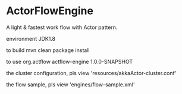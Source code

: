 ActorFlowEngine
=========

A light & fastest work flow with Actor pattern.

environment
JDK1.8

to build
mvn clean package install

to use
<dependency>
	<groupId>org.actflow</groupId>
	<artifactId>actflow-engine</artifactId>
	<version>1.0.0-SNAPSHOT</version>
</dependency>

the cluster configuration, pls view 'resources/akkaActor-cluster.conf'

the flow sample, pls view 'engines/flow-sample.xml'
